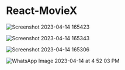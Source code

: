 # React-MovieX

![Screenshot 2023-04-14 165423](https://user-images.githubusercontent.com/107058107/232064583-4f51b4b2-9246-4b8e-81cd-2f84aa68bf67.png)

![Screenshot 2023-04-14 165343](https://user-images.githubusercontent.com/107058107/232064619-8808be34-78c3-4bd9-9dea-62f9aa0cfd40.png)

![Screenshot 2023-04-14 165306](https://user-images.githubusercontent.com/107058107/232064637-d014ac32-cdb8-4b28-9af2-54e69c5620bc.png)

![WhatsApp Image 2023-04-14 at 4 52 03 PM](https://user-images.githubusercontent.com/107058107/232064669-bfe86667-a2c1-4eb6-9d4a-6ad95bd977f6.jpeg)
